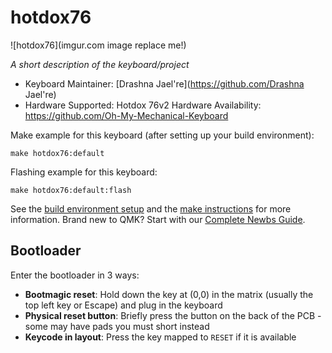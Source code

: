 # hotdox76

![hotdox76](imgur.com image replace me!)

*A short description of the keyboard/project*

* Keyboard Maintainer: [Drashna Jael're](https://github.com/Drashna Jael're)
* Hardware Supported: Hotdox 76v2
Hardware Availability: https://github.com/Oh-My-Mechanical-Keyboard 

Make example for this keyboard (after setting up your build environment):

    make hotdox76:default

Flashing example for this keyboard:

    make hotdox76:default:flash

See the [build environment setup](https://docs.qmk.fm/#/getting_started_build_tools) and the [make instructions](https://docs.qmk.fm/#/getting_started_make_guide) for more information. Brand new to QMK? Start with our [Complete Newbs Guide](https://docs.qmk.fm/#/newbs).

## Bootloader

Enter the bootloader in 3 ways:

* **Bootmagic reset**: Hold down the key at (0,0) in the matrix (usually the top left key or Escape) and plug in the keyboard
* **Physical reset button**: Briefly press the button on the back of the PCB - some may have pads you must short instead
* **Keycode in layout**: Press the key mapped to `RESET` if it is available

